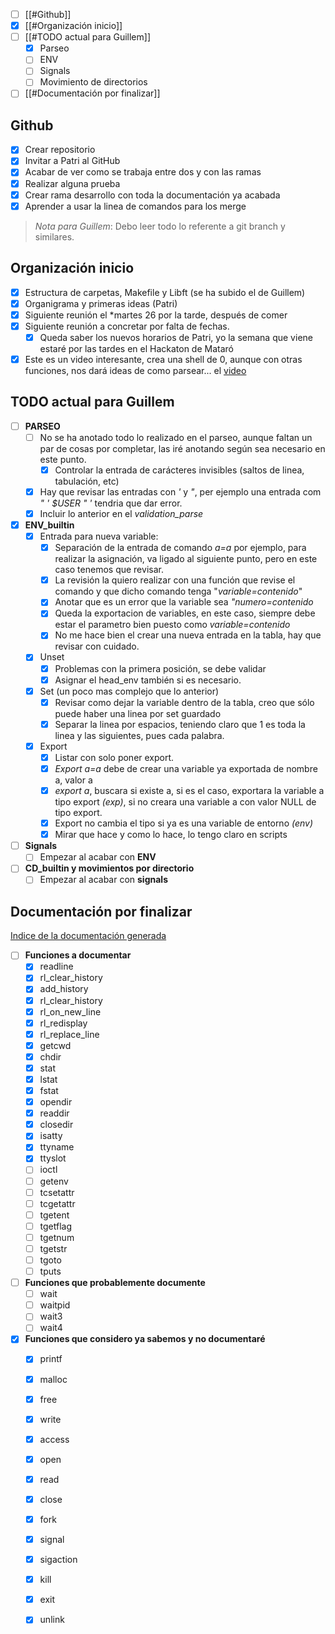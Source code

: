 
- [ ]  [[#Github]]
- [x] [[#Organización inicio]]
- [ ] [[#TODO actual para Guillem]]
	- [x] Parseo
	- [ ] ENV
	- [ ] Signals
	- [ ] Movimiento de directorios
- [ ] [[#Documentación por finalizar]]

## Github

- [x] Crear repositorio
- [x] Invitar a Patri al GitHub
- [x] Acabar de ver como se trabaja entre dos y con las ramas
- [x] Realizar alguna prueba
- [x] Crear rama desarrollo con toda la documentación ya acabada
- [x] Aprender a usar la linea de comandos para los merge

>*Nota  para Guillem*: Debo leer todo lo referente a git branch y similares.

## Organización inicio

- [x] Estructura de carpetas, Makefile y Libft (se ha subido el de Guillem)
- [x] Organigrama y primeras ideas (Patri)
- [x] Siguiente reunión el *martes 26 por la tarde, después de comer
- [x] Siguiente reunión a concretar por falta de fechas.
	- [x] Queda saber los nuevos horarios de Patri, yo la semana que viene estaré por las tardes en el Hackaton de Mataró
- [x] Este es un video interesante, crea una shell de 0, aunque con otras funciones, nos dará ideas de como parsear... el [video](https://www.youtube.com/watch?v=yTR00r8vBH8)

## TODO actual para Guillem

- [ ] **PARSEO**
	- [ ] No se ha anotado todo lo realizado en el parseo, aunque faltan un par de cosas por completar, las iré anotando según sea necesario en este punto.
		- [x] Controlar la entrada de carácteres invisibles (saltos de linea, tabulación, etc)
	- [x] Hay que revisar las entradas con *'* y *"*, per ejemplo una entrada com *" ' $USER " '* tendria que dar error.
	- [x] Incluir lo anterior en el *validation_parse*
- [x] **ENV_builtin**
	- [x] Entrada para nueva variable:
		- [x] Separación de la entrada de comando *a=a* por ejemplo, para realizar la asignación, va ligado al siguiente punto, pero en este caso tenemos que revisar.
		- [x] La revisión la quiero realizar con una función que revise el comando y que dicho comando tenga "*variable=contenido*"
		- [x] Anotar que es un error que la variable sea *"numero=contenido*
		- [x] Queda la exportacion de variables, en este caso, siempre debe estar el parametro bien puesto como *variable=contenido*
		- [x] No me hace bien el crear una nueva entrada en la tabla, hay que revisar con cuidado.
	- [x] Unset
		- [x] Problemas con la primera posición, se debe validar
		- [x] Asignar el head_env también si es necesario.
	- [x] Set (un poco mas complejo que lo anterior)
		- [x] Revisar como dejar la variable dentro de la tabla, creo que sólo puede haber una linea por set guardado
		- [x] Separar la linea por espacios, teniendo claro que 1 es toda la linea y las siguientes, pues cada palabra.
	- [x] Export
		- [x] Listar con solo poner export.
		- [x] *Export a=a* debe de crear una variable ya exportada de nombre a, valor a
		- [x] *export a*, buscara si existe a, si es el caso, exportara la variable a tipo export *(exp)*, si no creara una variable a con valor NULL de tipo export.
		- [x] Export no cambia el tipo si ya es una variable de entorno *(env)*
		- [x] Mirar que hace y como lo hace, lo tengo claro en scripts
- [ ] **Signals**
	- [ ] Empezar al acabar con **ENV**
- [ ] **CD_builtin y movimientos por directorio**
	- [ ] Empezar al acabar con **signals**
## Documentación por finalizar

[Indice de la documentación generada](01_Indice.md)
- [ ] **Funciones a documentar**
	- [x] readline
	- [x] rl_clear_history
	- [x] add_history
	- [x] rl_clear_history
	- [x] rl_on_new_line
	- [x] rl_redisplay
	- [x] rl_replace_line
	- [x] getcwd
	- [x] chdir 
	- [x] stat 
	- [x] lstat
	- [x] fstat
	- [x] opendir
	- [x] readdir
	- [x] closedir
	- [x] isatty
	- [x] ttyname
	- [x] ttyslot
	- [ ] ioctl
	- [ ] getenv
	- [ ] tcsetattr
	- [ ] tcgetattr
	- [ ] tgetent
	- [ ] tgetflag
	- [ ] tgetnum
	- [ ] tgetstr
	- [ ] tgoto
	- [ ] tputs

- [ ] **Funciones que probablemente documente**
	- [ ] wait
	- [ ] waitpid
	- [ ] wait3
	- [ ] wait4
- [x] **Funciones que considero ya sabemos y no documentaré**
	- [x] printf
	- [x] malloc
	- [x] free
	- [x] write
	- [x] access
	- [x] open
	- [x] read
	- [x] close
	- [x] fork
	- [x] signal
	- [x] sigaction
	- [x] kill
	- [x] exit
	- [x] unlink

